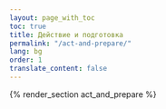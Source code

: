 ```yaml
---
layout: page_with_toc
toc: true
title: Действие и подготовка
permalink: "/act-and-prepare/"
lang: bg
order: 1
translate_content: false
---
```



{% render_section act_and_prepare %}
